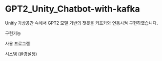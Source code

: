 # GPT2_Unity_Chatbot-with-kafka
Unitiy 가상공간 속에서 GPT2 모델 기반의 챗봇을 카프카와 연동시켜 구현하였습니다.

구현기능

사용 프로그램

시스템 (환경설정)

